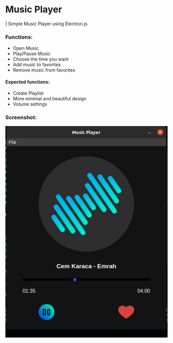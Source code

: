 # Music Player
| Simple Music Player using Electron.js

### Functions:
* Open Music
* Play/Pause Music
* Choose the time you want
* Add music to favorites
* Remove music from favorites

#### Expected functions:
* Create Playlist
* More minimal and beautiful design
* Volume settings

### Screenshot:
![Screenshot](./screenshot.png)
